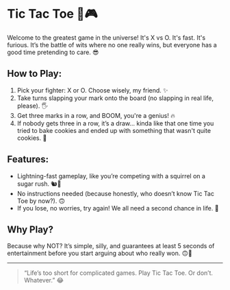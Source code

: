 # Tic Tac Toe 🤪🎮

Welcome to the greatest game in the universe! It's X vs O. It's fast. It's furious. It’s the battle of wits where no one really wins, but everyone has a good time pretending to care. 😎

## How to Play:
1. Pick your fighter: X or O. Choose wisely, my friend. ✨
2. Take turns slapping your mark onto the board (no slapping in real life, please). 🖐️
3. Get three marks in a row, and BOOM, you're a genius! 🔥
4. If nobody gets three in a row, it’s a draw... kinda like that one time you tried to bake cookies and ended up with something that wasn't quite cookies. 🍪

## Features:
- Lightning-fast gameplay, like you’re competing with a squirrel on a sugar rush. 🐿️💨
- No instructions needed (because honestly, who doesn’t know Tic Tac Toe by now?). 🙃
- If you lose, no worries, try again! We all need a second chance in life. 💯

## Why Play?
Because why NOT? It’s simple, silly, and guarantees at least 5 seconds of entertainment before you start arguing about who really won. 🙃🤡

---

> “Life’s too short for complicated games. Play Tic Tac Toe. Or don’t. Whatever.” 😂
